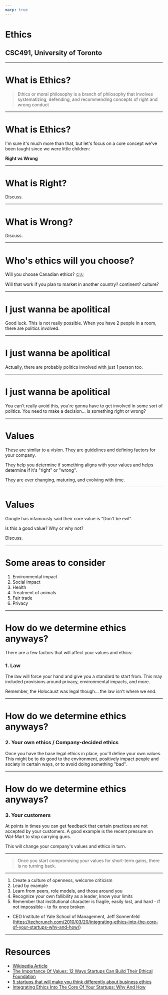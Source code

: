 ```yaml
---
marp: true
---
```


# Ethics

## CSC491, University of Toronto

---

# What is Ethics?

> Ethics or moral philosophy is a branch of philosophy that involves systematizing, defending, and recommending concepts of right and wrong conduct

---

# What is Ethics?

I'm sure it's much more than that, but let's focus on a core concept we've been taught since we were little children:

**Right vs Wrong**

---

# What is Right?

Discuss.

---

# What is Wrong?

Discuss.

---

# Who's ethics will you choose?

Will you choose Canadian ethics? 🇨🇦

Will that work if you plan to market in another country? continent? culture?

---

# I just wanna be apolitical

Good luck. This is not really possible. When you have 2 people in a room, there are politics involved.

---

# I just wanna be apolitical

Actually, there are probably politics involved with just 1 person too.

---

# I just wanna be apolitical

You can't really avoid this, you're gonna have to get involved in some sort of politics. You need to make a decision... is something right or wrong?

---

# Values

These are similar to a vision. They are guidelines and defining factors for your company.

They help you determine if something aligns with your values and helps determine if it's "right" or "wrong".

They are ever changing, maturing, and evolving with time.

---

# Values

Google has infamously said their core value is "Don't be evil".

Is this a good value? Why or why not?

Discuss.

---

# Some areas to consider

1) Environmental impact
1) Social impact
1) Health
1) Treatment of animals
1) Fair trade
1) Privacy

---

# How do we determine ethics anyways?

There are a few factors that will affect your values and ethics:

### 1. Law

The law will force your hand and give you a standard to start from. This may included provisions around privacy, environmental impacts, and more.

Remember, the Holocaust was legal though... the law isn't where we end.

---

# How do we determine ethics anyways?

### 2. Your own ethics / Company-decided ethics

Once you have the base legal ethics in place, you'll define your own values. This might be to do good to the environment, positively impact people and society in certain ways, or to avoid doing something "bad".

---

# How do we determine ethics anyways?

### 3. Your customers

At points in times you can get feedback that certain practices are not accepted by your customers. A good example is the recent pressure on Wal-Mart to stop carrying guns.

This will change your company's values and ethics in turn.

---

> Once you start compromising your values for short-term gains, there is no turning back.

---

1)  Create a culture of openness, welcome criticism
2)  Lead by example
3)  Learn from peers, role models, and those around you
4)  Recognize your own fallibility as a leader, know your limits
5)  Remember that institutional character is fragile, easily lost, and hard - if not impossible - to fix once broken

- CEO Institute of Yale School of Management, Jeff Sonnenfeld
(https://techcrunch.com/2010/03/20/integrating-ethics-into-the-core-of-your-startups-why-and-how/)

---

# Resources

- [Wikipedia Article](https://en.wikipedia.org/wiki/Ethics)
- [The Importance Of Values: 12 Ways Startups Can Build Their Ethical Foundation](https://www.forbes.com/sites/forbescoachescouncil/2019/07/15/the-importance-of-values-12-ways-startups-can-build-their-ethical-foundation/)
- [5 startups that will make you think differently about business ethics](https://simpleweb.co.uk/5-startups-that-will-make-you-think-differently-about-business-ethics/)
- [Integrating Ethics Into The Core Of Your Startups: Why And How](https://techcrunch.com/2010/03/20/integrating-ethics-into-the-core-of-your-startups-why-and-how/)
